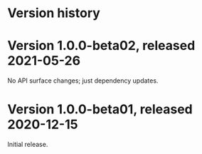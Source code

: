 # Version history

# Version 1.0.0-beta02, released 2021-05-26

No API surface changes; just dependency updates.

# Version 1.0.0-beta01, released 2020-12-15

Initial release.
